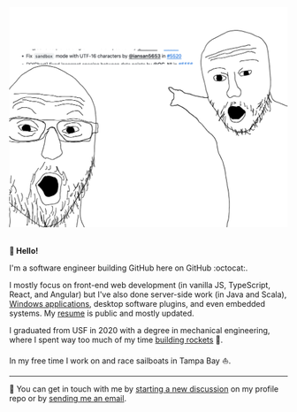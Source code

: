 <!--![Photo of the smoke and fire from a small rocket launching in front of a forest.](./cover.jpg)-->

<div align="center"><img alt="soyboy meme: poorly drawn amazed men pointing in awe at the iansan5653 username" src="./whoa-its-me.png" /></div>

<br />

**👋 Hello!**

I'm a software engineer building GitHub here on GitHub :octocat:.

I mostly focus on front-end web development (in vanilla JS, TypeScript, React, and Angular) but I've also done server-side work (in Java and Scala), [Windows applications](https://github.com/iansan5653/open-mcr), desktop software plugins, and even embedded systems. My [resume](https://iansan5653.github.io/resume/) is public and mostly updated.

I graduated from USF in 2020 with a degree in mechanical engineering, where I spent way too much of my time [building rockets](https://instagram.com/usfsoar) 🚀.

In my free time I work on and race sailboats in Tampa Bay ⛵.

---

:speech_balloon: You can get in touch with me by [starting a new discussion](https://github.com/iansan5653/iansan5653/discussions/new) on my profile repo or by [sending me an email](mailto:iansan5653@gmail.com).
